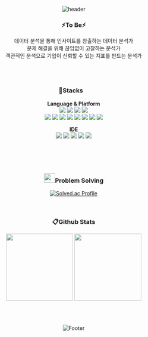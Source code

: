 <div align=center>
  
![header](https://capsule-render.vercel.app/api?type=waving&color=65648d&height=300&section=header&text=Mi%20Jeong%20Cho&fontSize=70&fontColor=ffffff)

  ### ⚡To Be⚡
  데이터 분석을 통해 인사이트를 창출하는 데이터 분석가 <br>
  문제 해결을 위해 끊임없이 고찰하는 분석가 <br>
  객관적인 분석으로 기업이 신뢰할 수 있는 지표를 만드는 분석가
  <br><br><br><br>
  
  ### 🔧Stacks &nbsp; &nbsp;
  <b> Language & Platform</b><br>
  <img src="https://img.shields.io/badge/Java-007396?style=flat&logo=OpenJDK&logoColor=white"/> <img src="https://img.shields.io/badge/Python-3766AB?style=flat-square&logo=Python&logoColor=white"/></a> <img src="https://img.shields.io/badge/-A8B9CC?style=flat-square&logo=C&logoColor=white"/></a> <img src="https://img.shields.io/badge/Kotlin-7F52FF?style=flat-square&logo=Kotlin&logoColor=white"/></a> 
  <br>
  <img src="https://img.shields.io/badge/Tensorflow-FF6F00?style=flat-square&logo=Tensorflow&logoColor=white"/></a> <img src="https://img.shields.io/badge/Keras-D00000?style=flat-square&logo=Keras&logoColor=white"/></a> <img src="https://img.shields.io/badge/Flask-000000?style=flat-square&logo=Flask&logoColor=white"/></a>
<img src="https://img.shields.io/badge/Django-092E20?style=flat-square&logo=Django&logoColor=white"/></a> <img src="https://img.shields.io/badge/SpringBoot-6DB33F?style=flat-square&logo=Spring&logoColor=white"/></a> <img src="https://img.shields.io/badge/BootStrap-7952B3?style=flat-square&logo=BootStrap&logoColor=white"/></a> <img src="https://img.shields.io/badge/MySql-4479A1?style=flat-square&logo=MySql&logoColor=white"/> </a><img src="https://img.shields.io/badge/Git-F05032?style=flat-square&logo=Git&logoColor=white"/></a> 
  <br>

  <b>IDE</b> <br>
<img src="https://img.shields.io/badge/Spyder-FF0000?style=flat-square&logo=SpyderIDE&logoColor=white"/></a> <img src="https://img.shields.io/badge/Jupyter Notebook-F37626?style=flat-square&logo=Jupyter&logoColor=white"/></a> <img src="https://img.shields.io/badge/Google colab-F9AB00?style=flat-square&logo=GoogleColab&logoColor=white"/></a> <img src="https://img.shields.io/badge/Eclipse-2C2255?style=flat-square&logo=EclipseIDE&logoColor=white"/></a> <img src="https://img.shields.io/badge/Android Studio-3DDC84?style=flat-square&logo=Android&logoColor=white"/></a> 
<br><br><br><br><br>

  ### <img width="30" height="25" src="https://user-images.githubusercontent.com/49390382/214248436-21d3fc4f-eee5-4f1e-8cf9-0813275bb44b.png">Problem Solving <br>
  [![Solved.ac Profile](http://mazassumnida.wtf/api/v2/generate_badge?boj=ing06164)](https://solved.ac/ing06164/)
  <br><br><br>


  ### 📋Github Stats <br>
<p>
  <img height="180em" src="https://github-readme-stats-git-masterrstaa-rickstaa.vercel.app/api?username=devamateur&show_icons=true&theme=highcontrast">
  <img height="180em" src="https://github-readme-stats-git-masterrstaa-rickstaa.vercel.app/api/top-langs/?username=devamateur&layout=compact&&theme=highcontrast">
</p>
<br><br>


![Footer](https://capsule-render.vercel.app/api?type=soft&color=65648d&height=200&section=footer)

</div>

